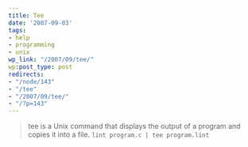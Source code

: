 ```yaml
---
title: Tee
date: '2007-09-03'
tags:
- help
- programming
- unix
wp_link: "/2007/09/tee/"
wp:post_type: post
redirects:
- "/node/143"
- "/tee"
- "/2007/09/tee/"
- "/?p=143"
---
```


> tee is a Unix command that displays the output of a program and copies it into a file.
  `lint program.c | tee program.lint`
